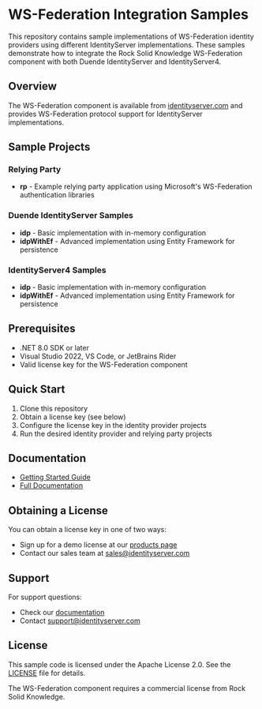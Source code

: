 # WS-Federation Integration Samples

This repository contains sample implementations of WS-Federation identity providers using different IdentityServer implementations. These samples demonstrate how to integrate the Rock Solid Knowledge WS-Federation component with both Duende IdentityServer and IdentityServer4.

## Overview

The WS-Federation component is available from [identityserver.com](https://www.identityserver.com/products/ws-federation) and provides WS-Federation protocol support for IdentityServer implementations.

## Sample Projects

### Relying Party
- **rp** - Example relying party application using Microsoft's WS-Federation authentication libraries

### Duende IdentityServer Samples
- **idp** - Basic implementation with in-memory configuration
- **idpWithEf** - Advanced implementation using Entity Framework for persistence

### IdentityServer4 Samples
- **idp** - Basic implementation with in-memory configuration
- **idpWithEf** - Advanced implementation using Entity Framework for persistence

## Prerequisites

- .NET 8.0 SDK or later
- Visual Studio 2022, VS Code, or JetBrains Rider
- Valid license key for the WS-Federation component

## Quick Start

1. Clone this repository
2. Obtain a license key (see below)
3. Configure the license key in the identity provider projects
4. Run the desired identity provider and relying party projects

## Documentation

- [Getting Started Guide](https://www.identityserver.com/articles/announcing-ws-federation-support-for-identityserver4-and-net-core/)
- [Full Documentation](https://www.identityserver.com/documentation/wsfed/)

## Obtaining a License

You can obtain a license key in one of two ways:
- Sign up for a demo license at our [products page](https://www.identityserver.com/products/ws-federation)
- Contact our sales team at sales@identityserver.com

## Support

For support questions:
- Check our [documentation](https://www.identityserver.com/documentation/wsfed/)
- Contact support@identityserver.com

## License

This sample code is licensed under the Apache License 2.0. See the [LICENSE](LICENSE) file for details.

The WS-Federation component requires a commercial license from Rock Solid Knowledge.
